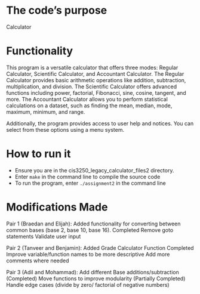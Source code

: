 # The code’s purpose
Calculator

# Functionality
This program is a versatile calculator that offers three modes: Regular Calculator, Scientific Calculator, and Accountant Calculator.
The Regular Calculator provides basic arithmetic operations like addition, subtraction, multiplication, and division.
The Scientific Calculator offers advanced functions including power, factorial, Fibonacci, sine, cosine, tangent, and more.
The Accountant Calculator allows you to perform statistical calculations on a dataset, such as finding the mean, median, mode,
    maximum, minimum, and range.

Additionally, the program provides access to user help and notices. You can select from these options using a menu system.

# How to run it

* Ensure you are in the cis3250_legacy_calculator_files2 directory.
* Enter ```make``` in the command line to compile the source code
* To run the program, enter ```./assignment2``` in the command line

# Modifications Made

Pair 1 (Braedan and Elijah):
Added functionality for converting between common bases (base 2, base 10, base 16).
Completed
Remove goto statements
Validate user input

Pair 2 (Tanveer and Benjamin):
Added Grade Calculator Function
Completed
Improve variable/function names to be more descriptive
Add more comments where needed


Pair 3 (Adil and Mohammad):
Add different Base additions/subtraction (Completed)
Move functions to improve modularity (Partially Completed)
Handle edge cases (divide by zero/ factorial of negative numbers) 
